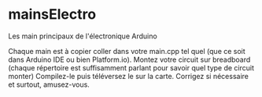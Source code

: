 # mainsElectro
Les main principaux de l'électronique Arduino 

Chaque main est à copier coller dans votre main.cpp tel quel (que ce soit dans Arduino IDE ou bien Platform.io). 
Montez votre circuit sur breadboard (chaque répertoire est suffisamment parlant pour savoir quel type de circuit monter)
Compilez-le puis téléversez le sur la carte. 
Corrigez si nécessaire et surtout, amusez-vous.

